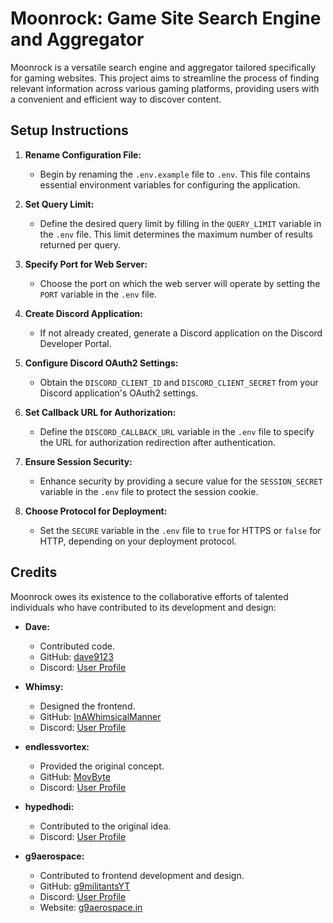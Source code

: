 # Moonrock: Game Site Search Engine and Aggregator

Moonrock is a versatile search engine and aggregator tailored specifically for gaming websites. This project aims to streamline the process of finding relevant information across various gaming platforms, providing users with a convenient and efficient way to discover content.

## Setup Instructions

1. **Rename Configuration File:**
   - Begin by renaming the `.env.example` file to `.env`. This file contains essential environment variables for configuring the application.

2. **Set Query Limit:**
   - Define the desired query limit by filling in the `QUERY_LIMIT` variable in the `.env` file. This limit determines the maximum number of results returned per query.

3. **Specify Port for Web Server:**
   - Choose the port on which the web server will operate by setting the `PORT` variable in the `.env` file.

4. **Create Discord Application:**
   - If not already created, generate a Discord application on the Discord Developer Portal.

5. **Configure Discord OAuth2 Settings:**
   - Obtain the `DISCORD_CLIENT_ID` and `DISCORD_CLIENT_SECRET` from your Discord application's OAuth2 settings.

6. **Set Callback URL for Authorization:**
   - Define the `DISCORD_CALLBACK_URL` variable in the `.env` file to specify the URL for authorization redirection after authentication.

7. **Ensure Session Security:**
   - Enhance security by providing a secure value for the `SESSION_SECRET` variable in the `.env` file to protect the session cookie.

8. **Choose Protocol for Deployment:**
   - Set the `SECURE` variable in the `.env` file to `true` for HTTPS or `false` for HTTP, depending on your deployment protocol.

## Credits

Moonrock owes its existence to the collaborative efforts of talented individuals who have contributed to its development and design:

- **Dave:**
  - Contributed code.
  - GitHub: [dave9123](https://github.com/dave9123)
  - Discord: [User Profile](https://discord.com/users/781708312466554940)

- **Whimsy:**
  - Designed the frontend.
  - GitHub: [InAWhimsicalManner](https://github.com/InAWhimsicalManner)
  - Discord: [User Profile](https://discord.com/users/1127936626883035227)

- **endlessvortex:**
  - Provided the original concept.
  - GitHub: [MovByte](https://github.com/MovByte)
  - Discord: [User Profile](https://discord.com/users/980548613614764093)

- **hypedhodi:**
  - Contributed to the original idea.
  - Discord: [User Profile](https://discord.com/users/1064073328589021214)

- **g9aerospace:**
  - Contributed to frontend development and design.
  - GitHub: [g9militantsYT](https://github.com/g9militantsYT)
  - Discord: [User Profile](https://discord.com/users/928267278540242964)
  - Website: [g9aerospace.in](https://g9aerospace.in/)